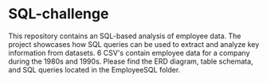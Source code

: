 # SQL-challenge

This repository contains an SQL-based analysis of employee data. The project showcases how SQL queries can be used to extract and analyze key information from datasets. 6 CSV's contain employee data for a company during the 1980s and 1990s. Please find the ERD diagram, table schemata, and SQL queries located in the EmployeeSQL folder. 

